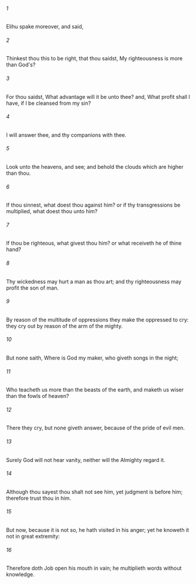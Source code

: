 ###### 1
Elihu spake moreover, and said,

###### 2
Thinkest thou this to be right, that thou saidst, My righteousness is more than God's?

###### 3
For thou saidst, What advantage will it be unto thee? and, What profit shall I have, if I be cleansed from my sin?

###### 4
I will answer thee, and thy companions with thee.

###### 5
Look unto the heavens, and see; and behold the clouds which are higher than thou.

###### 6
If thou sinnest, what doest thou against him? or if thy transgressions be multiplied, what doest thou unto him?

###### 7
If thou be righteous, what givest thou him? or what receiveth he of thine hand?

###### 8
Thy wickedness may hurt a man as thou art; and thy righteousness may profit the son of man.

###### 9
By reason of the multitude of oppressions they make the oppressed to cry: they cry out by reason of the arm of the mighty.

###### 10
But none saith, Where is God my maker, who giveth songs in the night;

###### 11
Who teacheth us more than the beasts of the earth, and maketh us wiser than the fowls of heaven?

###### 12
There they cry, but none giveth answer, because of the pride of evil men.

###### 13
Surely God will not hear vanity, neither will the Almighty regard it.

###### 14
Although thou sayest thou shalt not see him, yet judgment is before him; therefore trust thou in him.

###### 15
But now, because it is not so, he hath visited in his anger; yet he knoweth it not in great extremity:

###### 16
Therefore doth Job open his mouth in vain; he multiplieth words without knowledge.

